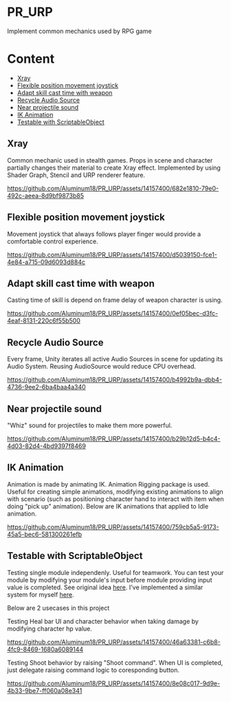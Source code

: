 # PR_URP
Implement common mechanics used by RPG game
# Content
- [Xray](#xray)
- [Flexible position movement joystick](#flexible-position-movement-joystick)
- [Adapt skill cast time with weapon](#adapt-skill-cast-time-with-weapon)
- [Recycle Audio Source](#recycle-audio-source)
- [Near projectile sound](#near-projectile-sound)
- [IK Animation](#ik-animation)
- [Testable with ScriptableObject](#testable-with-scriptableobject)

## Xray
Common mechanic used in stealth games. Props in scene and character partially changes their material to create Xray effect. Implemented by using Shader Graph, Stencil and URP renderer feature.

https://github.com/Aluminum18/PR_URP/assets/14157400/682e1810-79e0-492c-aeea-8d9bf9873b85

## Flexible position movement joystick
Movement joystick that always follows player finger would provide a comfortable control experience.

https://github.com/Aluminum18/PR_URP/assets/14157400/d5039150-fce1-4e84-a715-09d6093d884c

## Adapt skill cast time with weapon
Casting time of skill is depend on frame delay of weapon character is using.

https://github.com/Aluminum18/PR_URP/assets/14157400/0ef05bec-d3fc-4eaf-8131-220c6f55b500

## Recycle Audio Source
Every frame, Unity iterates all active Audio Sources in scene for updating its Audio System. Reusing AudioSource would reduce CPU overhead.

https://github.com/Aluminum18/PR_URP/assets/14157400/b4992b9a-dbb4-4736-9ee2-6ba4baa4a340

## Near projectile sound

"Whiz" sound for projectiles to make them more powerful.

https://github.com/Aluminum18/PR_URP/assets/14157400/b29b12d5-b4c4-4d03-82d4-4bd9397f8469

## IK Animation
Animation is made by animating IK. Animation Rigging package is used. Useful for creating simple animations, modifying existing animations to align with scenario (such as positioning character hand to interact with item when doing "pick up" animation). Below are IK animations that applied to Idle animation.

https://github.com/Aluminum18/PR_URP/assets/14157400/759cb5a5-9173-45a5-bec6-581300261efb

## Testable with ScriptableObject
Testing single module independenly. Useful for teamwork. You can test your module by modifying your module's input before module providing input value is completed. See original idea [here](https://www.youtube.com/watch?v=raQ3iHhE_Kk&ab_channel=Unity). I've implemented a similar system for myself [here](https://github.com/Aluminum18/unity-lib#scriptableobject-variables-and-events).

Below are 2 usecases in this project

Testing Heal bar UI and character behavior when taking damage by modifying character hp value.

https://github.com/Aluminum18/PR_URP/assets/14157400/46a63381-c6b8-4fc9-8469-1680a6089144

Testing Shoot behavior by raising "Shoot command". When UI is completed, just delegate raising command logic to coresponding button.

https://github.com/Aluminum18/PR_URP/assets/14157400/8e08c017-9d9e-4b33-9be7-ff060a08e341



